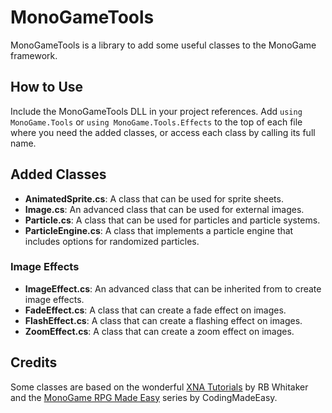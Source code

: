 # MonoGameTools
MonoGameTools is a library to add some useful classes to the MonoGame framework.

## How to Use
Include the MonoGameTools DLL in your project references. Add `using MonoGame.Tools` or `using MonoGame.Tools.Effects` to the top of each file where you need the added classes, or access each class by calling its full name.

## Added Classes

* **AnimatedSprite.cs**: A class that can be used for sprite sheets.
* **Image.cs**: An advanced class that can be used for external images.
* **Particle.cs**: A class that can be used for particles and particle systems.
* **ParticleEngine.cs**: A class that implements a particle engine that includes options for randomized particles.

### Image Effects

* **ImageEffect.cs**: An advanced class that can be inherited from to create image effects.
* **FadeEffect.cs**: A class that can create a fade effect on images.
* **FlashEffect.cs**: A class that can create a flashing effect on images.
* **ZoomEffect.cs**: A class that can create a zoom effect on images.

## Credits
Some classes are based on the wonderful [XNA Tutorials](http://rbwhitaker.wikidot.com/xna-tutorials) by RB Whitaker and the [MonoGame RPG Made Easy](https://www.youtube.com/playlist?list=PLHJE4y54mpC5hrlDv8yFHPfrSNhqFoA0h) series by CodingMadeEasy.
